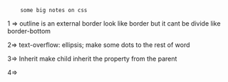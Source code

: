         some big notes on css 

1 => outline 
    is an external border look like border but it cant be divide like border-bottom 

2=> text-overflow: ellipsis; 
    make some dots to the rest of word  

3=> Inherit 
    make child inherit the property from the parent 

4=>  